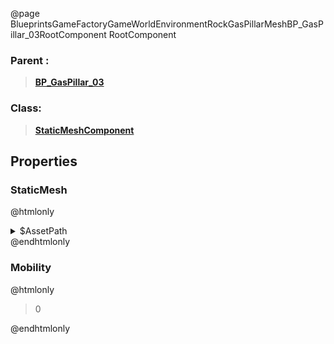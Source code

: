 @page BlueprintsGameFactoryGameWorldEnvironmentRockGasPillarMeshBP_GasPillar_03RootComponent RootComponent
### Parent :
<b><a href="_blueprints_game_factory_game_world_environment_rock_gas_pillar_mesh_b_p__gas_pillar_03.html"><blockquote>BP_GasPillar_03</blockquote></a></b>
### Class:
<b><a href="_class_script_static_mesh_component.html"><blockquote>StaticMeshComponent</blockquote></a></b>
## Properties
### StaticMesh
@htmlonly
<details>
 <summary>$AssetPath</summary>
<b><a href="_blueprints_game_factory_game_world_environment_rock_gas_pillar_mesh_gas_pillar_03.html"><blockquote>GasPillar_03</blockquote></a></b>
</details>
@endhtmlonly

### Mobility
@htmlonly
<blockquote>0</blockquote>
@endhtmlonly

